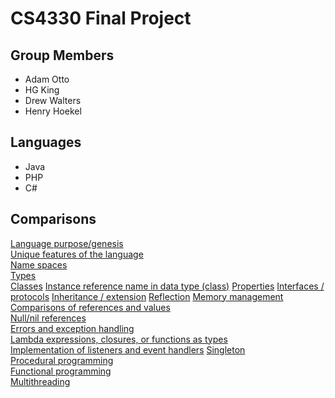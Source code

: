 # CS4330 Final Project

## Group Members 

* Adam Otto
* HG King
* Drew Walters
* Henry Hoekel

 ## Languages 

* Java
* PHP
* C#  

 ## Comparisons 

[Language purpose/genesis](https://github.com/agom94/CS4330FinalProject/blob/master/LanguagePurpose.md)  
[Unique features of the language](https://github.com/agom94/CS4330FinalProject/blob/master/Uniquefeatures.md)  
[Name spaces](https://github.com/agom94/CS4330FinalProject/blob/master/namespaces.md)  
[Types](https://github.com/agom94/CS4330FinalProject/blob/master/types.md)  
[Classes](https://github.com/agom94/CS4330FinalProject/blob/master/classes.md)
[Instance reference name in data type (class)](https://github.com/agom94/CS4330FinalProject/blob/master/selfrefrences.md) 
[Properties](https://github.com/agom94/CS4330FinalProject/blob/master/Properties.md) 
[Interfaces / protocols](https://github.com/agom94/CS4330FinalProject/blob/master/interfaces.md) 
[Inheritance / extension](https://github.com/agom94/CS4330FinalProject/blob/master/Inheritance.md) 
[Reflection](https://github.com/agom94/CS4330FinalProject/blob/master/Reflection.md) 
[Memory management](https://github.com/agom94/CS4330FinalProject/blob/master/memory.md)
[Comparisons of references and values](https://github.com/agom94/CS4330FinalProject/blob/master/referencesandvalues.md)     
[Null/nil references](https://github.com/agom94/CS4330FinalProject/blob/master/Nullrefrences.md)     
[Errors and exception handling](https://github.com/agom94/CS4330FinalProject/blob/master/exception.md)     
[Lambda expressions, closures, or functions as types](https://github.com/agom94/CS4330FinalProject/blob/master/lambda.md)     
[Implementation of listeners and event handlers](https://github.com/agom94/CS4330FinalProject/blob/master/listeners.md)
[Singleton](https://github.com/agom94/CS4330FinalProject/blob/master/Singleton.md)                                                            
[Procedural programming](https://github.com/agom94/CS4330FinalProject/blob/master/Procedural.md)                                                            
[Functional programming](https://github.com/agom94/CS4330FinalProject/blob/master/Functional.md)                                                            
[Multithreading](https://github.com/agom94/CS4330FinalProject/blob/master/Multithreading.md)                                                                                                                        